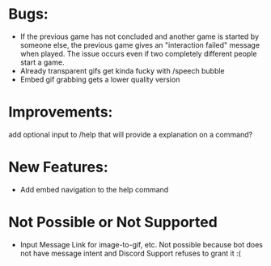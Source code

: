 # Bugs:
- If the previous game has not concluded and another game is started by someone else, the previous game gives an "interaction failed" message when played. The issue occurs even if two completely different people start a game.
- Already transparent gifs get kinda fucky with /speech bubble
- Embed gif grabbing gets a lower quality version

# Improvements:
add optional input to /help that will provide a explanation on a command?

# New Features:
- Add embed navigation to the help command  

# Not Possible or Not Supported
- Input Message Link for image-to-gif, etc. Not possible because bot does not have message intent and Discord Support refuses to grant it :(
